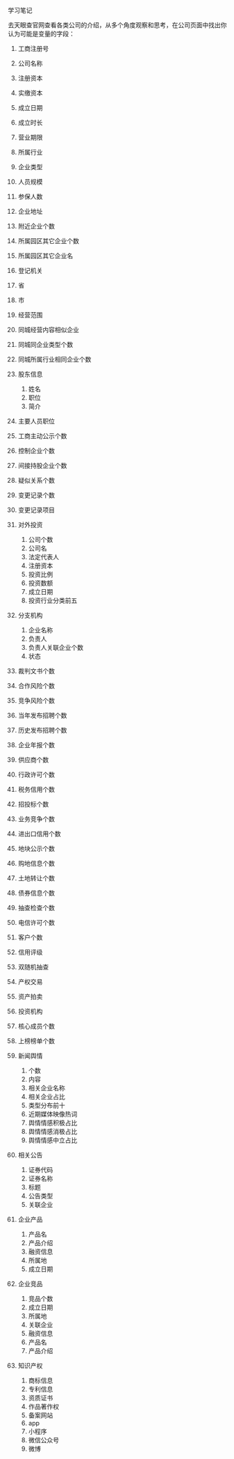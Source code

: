 学习笔记

去天眼查官网查看各类公司的介绍，从多个角度观察和思考，在公司页面中找出你认为可能是变量的字段：

1. 工商注册号

2. 公司名称

3. 注册资本

4. 实缴资本

5. 成立日期

6. 成立时长

7.  营业期限

8. 所属行业

9. 企业类型

10. 人员规模

11. 参保人数

12. 企业地址

13. 附近企业个数

14. 所属园区其它企业个数

15. 所属园区其它企业名

16. 登记机关

17. 省

18. 市

19. 经营范围

20. 同城经营内容相似企业

21. 同城同企业类型个数

22. 同城所属行业相同企业个数

23. 股东信息

    1. 姓名
    2. 职位
    3. 简介

24. 主要人员职位

25. 工商主动公示个数

26. 控制企业个数

27. 间接持股企业个数

28. 疑似关系个数

29. 变更记录个数

30. 变更记录项目

31. 对外投资

    1. 公司个数
    2. 公司名
    3. 法定代表人
    4. 注册资本
    5. 投资比例
    6. 投资数额
    7. 成立日期
    8. 投资行业分类前五

32. 分支机构

    1. 企业名称
    2. 负责人
    3. 负责人关联企业个数
    4. 状态

33. 裁判文书个数

34. 合作风险个数

35. 竞争风险个数

36. 当年发布招聘个数

37. 历史发布招聘个数

38. 企业年报个数

39. 供应商个数

40. 行政许可个数

41. 税务信用个数

42. 招投标个数

43. 业务竞争个数

44. 进出口信用个数

45. 地块公示个数

46. 购地信息个数

47. 土地转让个数

48. 债券信息个数

49. 抽查检查个数

50. 电信许可个数

51. 客户个数

52. 信用评级

53. 双随机抽查

54. 产权交易

55. 资产拍卖

56. 投资机构

57. 核心成员个数

58. 上榜榜单个数

59. 新闻舆情

    1. 个数
    2. 内容
    3. 相关企业名称
    4. 相关企业占比
    5. 类型分布前十
    6. 近期媒体映像热词
    7. 舆情情感积极占比
    8. 舆情情感消极占比
    9. 舆情情感中立占比

60. 相关公告

    1. 证券代码
    2. 证券名称
    3. 标题
    4. 公告类型
    5. 关联企业

61. 企业产品

    1. 产品名
    2. 产品介绍
    3. 融资信息
    4. 所属地
    5. 成立日期

62. 企业竞品

    1. 竞品个数
    2. 成立日期
    3. 所属地
    4. 关联企业
    5. 融资信息
    6. 产品名
    7. 产品介绍

63. 知识产权

    1. 商标信息
    2. 专利信息
    3. 资质证书
    4. 作品著作权
    5. 备案网站
    6. app
    7. 小程序
    8. 微信公众号
    9. 微博

    

